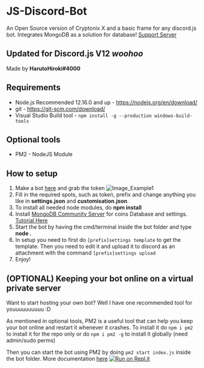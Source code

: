# JS-Discord-Bot
An Open Source version of Cryptonix X and a basic frame for any discord.js bot. Integrates MongoDB as a solution for database!
[Support Server](https://discord.gg/sjtcnRb)
## Updated for Discord.js V12 *woohoo*

Made by **HarutoHiroki#4000**

## Requirements
- Node.js Recommended 12.16.0 and up - https://nodejs.org/en/download/
- git - https://git-scm.com/download/
- Visual Studio Build tool - `npm install -g --production windows-build-tools`

## Optional tools
- PM2 - NodeJS Module

## How to setup
1. Make a bot [here](https://discordapp.com/developers/applications/me) and grab the token
![Image_Example1](https://i.imgur.com/61akydu.png)<br>
2. Fill in the required spots, such as token, prefix and change anything you like in **settings.json** and **customisation.json**.<br>
3. To install all needed node modules, do **npm install**<br>
4. Install [MongoDB Community Server](https://www.mongodb.com/download-center/community) for coins Database and settings. [Tutorial Here](https://docs.mongodb.com/manual/tutorial/install-mongodb-on-windows/)<br>
5. Start the bot by having the cmd/terminal inside the bot folder and type **node .**<br>
6. In setup you need to first do `[prefix]settings template` to get the template. Then you need to edit it and upload it to discord as an attachment with the command `[prefix]settings upload`<br>
7. Enjoy!

## (OPTIONAL) Keeping your bot online on a virtual private server
Want to start hosting your own bot? Well I have one recommended tool for youuuuuuuuuu :D

As mentioned in optional tools, PM2 is a useful tool that can help you keep your bot online and restart it whenever it crashes. To install it do
`npm i pm2` to install it for the repo only or do `npm i pm2 -g` to install it globally (need admin/sudo perms)

Then you can start the bot using PM2 by doing `pm2 start index.js` inside the bot folder. More documentation [here](https://pm2.keymetrics.io/)
[![Run on Repl.it](https://repl.it/badge/github/HarutoHiroki/Discord.js-Bot)](https://repl.it/github/HarutoHiroki/Discord.js-Bot)